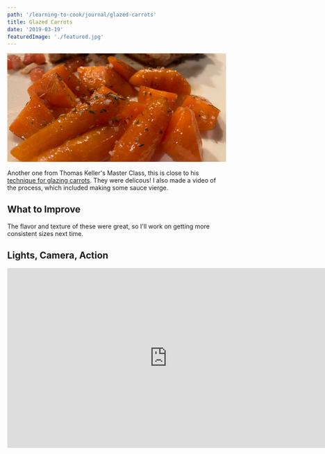 ```yaml
---
path: '/learning-to-cook/journal/glazed-carrots'
title: Glazed Carrots
date: '2019-03-19'
featuredImage: './featured.jpg'
---
```


![Photo of glazed carrots](./glazed-carrots.jpg)

Another one from Thomas Keller's Master Class, this is close to his [technique for glazing carrots](https://www.masterclass.com/classes/thomas-keller-teaches-cooking-techniques/chapters/glazing-carrots). They were delicous! I also made a video of the process, which included making some sauce vierge.

## What to Improve

The flavor and texture of these were great, so I'll work on getting more consistent sizes next time.

## Lights, Camera, Action

<div class="video-wrapper u-mt-1">
<iframe src="https://player.vimeo.com/video/331557061?title=0&byline=0&portrait=0" width="736" height="414" frameborder="0" allow="autoplay; fullscreen" allowfullscreen></iframe>
</div>
